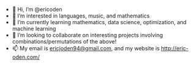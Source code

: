 - 👋 Hi, I’m @ericoden
- 👀 I’m interested in languages, music, and mathematics
- 🌱 I’m currently learning mathematics, data science, optimization, and machine learning
- 💞️ I’m looking to collaborate on interesting projects involving combinations/permutations of the above!
- 📫 My email is ericjoden94@gmail.com, and my website is http://eric-oden.com/
